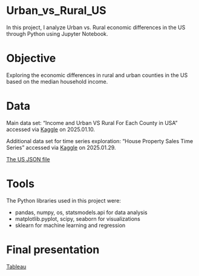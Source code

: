 # Urban_vs_Rural_US

In this project, I analyze Urban vs. Rural economic differences in the US through Python using Jupyter Notebook.

# Objective

Exploring the economic differences in rural and urban counties in the US based on the median household income. 

# Data

Main data set:
“Income and Urban VS Rural For Each County in USA” accessed via [Kaggle](https://www.kaggle.com/datasets/psparks/instacart-market-basket-analysis) on 2025.01.10.

Additional data set for time series exploration:
“House Property Sales Time Series” accessed via [Kaggle](https://www.kaggle.com/datasets/ahmedmohamed2003/income-urban-vs-rural-for-each-county) on 2025.01.29.

[The US JSON file](https://coach-courses-us.s3.amazonaws.com/public/courses/data-immersion/A6/6.3/us-states.json)

# Tools

The Python libraries used in this project were:
- pandas, numpy, os, statsmodels.api for data analysis
- matplotlib.pyplot, scipy, seaborn for visualizations
- sklearn for machine learning and regression

# Final presentation

[Tableau](https://public.tableau.com/views/TableaudashboardRuralvsUrban/Story1?:language=en-GB&:sid=&:redirect=auth&:display_count=n&:origin=viz_share_link)
